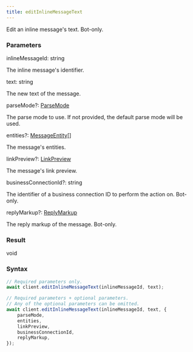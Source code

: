 ```yaml
---
title: editInlineMessageText
---
```


Edit an inline message's text. Bot-only.


### Parameters 

<div class="flex flex-col gap-3"><div><div class="font-mono" id="p_inlineMessageId" data-anchor><span class="font-bold">inlineMessageId</span><span class="opacity-50">:</span> <span>string</span></div><div class="pl-3"><div class="no-margin">

The inline message's identifier.

</div></div></div><div><div class="font-mono" id="p_text" data-anchor><span class="font-bold">text</span><span class="opacity-50">:</span> <span>string</span></div><div class="pl-3"><div class="no-margin">

The new text of the message.

</div></div></div><div class="flex flex-col gap-3"><div><div class="flex gap-2"><div class="font-mono p" id="p_parseMode" data-anchor><span class="font-bold">parseMode</span><span class="opacity-50"><span title="Optional" class="cursor-help">?</span>:</span> <a href="/gh/types/parsemode"  >ParseMode</a></div></div><div class="pl-3"><div class="no-margin">

The parse mode to use. If not provided, the default parse mode will be used.

</div></div></div><div><div class="flex gap-2"><div class="font-mono p" id="p_entities" data-anchor><span class="font-bold">entities</span><span class="opacity-50"><span title="Optional" class="cursor-help">?</span>:</span> <a href="/gh/types/messageentity"  >MessageEntity</a><span class="opacity-50">[]</span></div></div><div class="pl-3"><div class="no-margin">

The message's entities.

</div></div></div><div><div class="flex gap-2"><div class="font-mono p" id="p_linkPreview" data-anchor><span class="font-bold">linkPreview</span><span class="opacity-50"><span title="Optional" class="cursor-help">?</span>:</span> <a href="/gh/types/linkpreview"  >LinkPreview</a></div></div><div class="pl-3"><div class="no-margin">

The message's link preview.

</div></div></div><div><div class="flex gap-2"><div class="font-mono p" id="p_businessConnectionId" data-anchor><span class="font-bold">businessConnectionId</span><span class="opacity-50"><span title="Optional" class="cursor-help">?</span>:</span> <span>string</span></div></div><div class="pl-3"><div class="no-margin">

The identifier of a business connection ID to perform the action on. Bot-only.

</div></div></div><div><div class="flex gap-2"><div class="font-mono p" id="p_replyMarkup" data-anchor><span class="font-bold">replyMarkup</span><span class="opacity-50"><span title="Optional" class="cursor-help">?</span>:</span> <a href="/gh/types/replymarkup"  >ReplyMarkup</a></div></div><div class="pl-3"><div class="no-margin">

The reply markup of the message. Bot-only.

</div></div></div></div></div>

### Result 

<div class="font-mono"><span>void</span></div>

### Syntax

```ts
// Required parameters only.
await client.editInlineMessageText(inlineMessageId, text);

// Required parameters + optional parameters.
// Any of the optional parameters can be omitted.
await client.editInlineMessageText(inlineMessageId, text, {
    parseMode,
    entities,
    linkPreview,
    businessConnectionId,
    replyMarkup,
});
```



